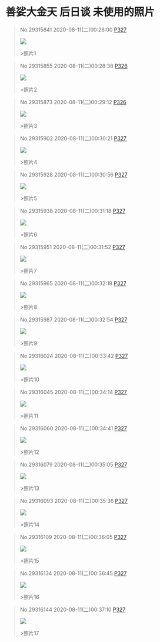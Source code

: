 # 善娑大金天 后日谈 未使用的照片

> No.29315841 2020-08-11(二)00:28:00 [P327](https://adnmb2.com/t/28470905?page=327)
> 
> ![](https://nmbimg.fastmirror.org/image/2020-08-11/5f31759074c51.jpg)
> 
> \>照片1

> No.29315855 2020-08-11(二)00:28:38 [P326](https://adnmb2.com/t/28470905?page=326)
> 
> ![](https://nmbimg.fastmirror.org/image/2020-08-11/5f3175b5f1b04.jpg)
> 
> \>照片2

> No.29315873 2020-08-11(二)00:29:12 [P326](https://adnmb2.com/t/28470905?page=326)
> 
> ![](https://nmbimg.fastmirror.org/image/2020-08-11/5f3175d85df52.jpg)
> 
> \>照片3

> No.29315902 2020-08-11(二)00:30:21 [P327](https://adnmb2.com/t/28470905?page=327)
> 
> ![](https://nmbimg.fastmirror.org/image/2020-08-11/5f31761d0d5d1.jpg)
> 
> \>照片4

> No.29315928 2020-08-11(二)00:30:56 [P327](https://adnmb2.com/t/28470905?page=327)
> 
> ![](https://nmbimg.fastmirror.org/image/2020-08-11/5f31763feb310.jpg)
> 
> \>照片5

> No.29315938 2020-08-11(二)00:31:18 [P327](https://adnmb2.com/t/28470905?page=327)
> 
> ![](https://nmbimg.fastmirror.org/image/2020-08-11/5f317655ea129.jpg)
> 
> \>照片6

> No.29315951 2020-08-11(二)00:31:52 [P327](https://adnmb2.com/t/28470905?page=327)
> 
> ![](https://nmbimg.fastmirror.org/image/2020-08-11/5f31767857333.jpg)
> 
> \>照片7

> No.29315965 2020-08-11(二)00:32:18 [P327](https://adnmb2.com/t/28470905?page=327)
> 
> ![](https://nmbimg.fastmirror.org/image/2020-08-11/5f31769266b09.jpg)
> 
> \>照片8

> No.29315987 2020-08-11(二)00:32:54 [P327](https://adnmb2.com/t/28470905?page=327)
> 
> ![](https://nmbimg.fastmirror.org/image/2020-08-11/5f3176b5e27e4.jpg)
> 
> \>照片9

> No.29316024 2020-08-11(二)00:33:42 [P327](https://adnmb2.com/t/28470905?page=327)
> 
> ![](https://nmbimg.fastmirror.org/image/2020-08-11/5f3176e65ce30.jpg)
> 
> \>照片10

> No.29316045 2020-08-11(二)00:34:14 [P327](https://adnmb2.com/t/28470905?page=327)
> 
> ![](https://nmbimg.fastmirror.org/image/2020-08-11/5f31770611deb.jpg)
> 
> \>照片11

> No.29316060 2020-08-11(二)00:34:41 [P327](https://adnmb2.com/t/28470905?page=327)
> 
> ![](https://nmbimg.fastmirror.org/image/2020-08-11/5f317721c6b2b.jpg)
> 
> \>照片12

> No.29316079 2020-08-11(二)00:35:05 [P327](https://adnmb2.com/t/28470905?page=327)
> 
> ![](https://nmbimg.fastmirror.org/image/2020-08-11/5f3177391d0cd.jpg)
> 
> \>照片13

> No.29316093 2020-08-11(二)00:35:36 [P327](https://adnmb2.com/t/28470905?page=327)
> 
> ![](https://nmbimg.fastmirror.org/image/2020-08-11/5f31775858b84.jpg)
> 
> \>照片14

> No.29316109 2020-08-11(二)00:36:05 [P327](https://adnmb2.com/t/28470905?page=327)
> 
> ![](https://nmbimg.fastmirror.org/image/2020-08-11/5f3177756cb90.jpg)
> 
> \>照片15

> No.29316134 2020-08-11(二)00:36:45 [P327](https://adnmb2.com/t/28470905?page=327)
> 
> ![](https://nmbimg.fastmirror.org/image/2020-08-11/5f31779cd0d9b.jpg)
> 
> \>照片16

> No.29316144 2020-08-11(二)00:37:10 [P327](https://adnmb2.com/t/28470905?page=327)
> 
> ![](https://nmbimg.fastmirror.org/image/2020-08-11/5f3177b5e1176.jpg)
> 
> \>照片17